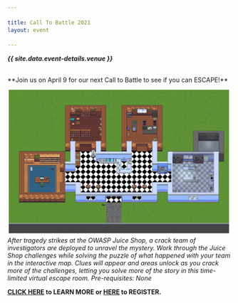 ```yaml
---

title: Call To Battle 2021
layout: event

---
```


<!-- rebuild 12 -->

***{{ site.data.event-details.venue }}***

<br>
**Join us on April 9 for our next Call to Battle to see if you can ESCAPE!** 

![Juice Shop](/assets/images/juiceshop.png)*After tragedy strikes at the OWASP Juice Shop, a crack team of investigators are deployed to unravel the mystery. Work through the Juice Shop challenges while solving the puzzle of what happened with your team in the interactive map. Clues will appear and areas unlock as you crack more of the challenges, letting you solve more of the story in this time-limited virtual escape room. Pre-requisites: None*

**[CLICK HERE](https://calltobattle.owasp.org/schedule/) to LEARN MORE or [HERE](https://www.eventbrite.com/e/owasps-call-to-battle-juice-shop-virtual-escape-room-tickets-146508124745) to REGISTER.**



